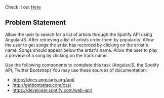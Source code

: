 Check it out [Here](caitisgreat.github.io/spotify-preview)

Problem Statement
---
Allow the user to search for a list of artists through the Spotify API using AngularJS.
After retrieving a list of artists order them by popularity.
Allow the user to get songs the artist has recorded by clicking on the artist's name.  Songs should appear below the artist's name.
Allow the user to play a preview of a song by clicking on the track name.

Use the following components to complete this task (AngularJS, the Spotify API, Twitter Bootstrap)
You may use these sources of documentation:

* https://docs.angularjs.org/api/
* http://getbootstrap.com/css/
* https://developer.spotify.com/web-api/
